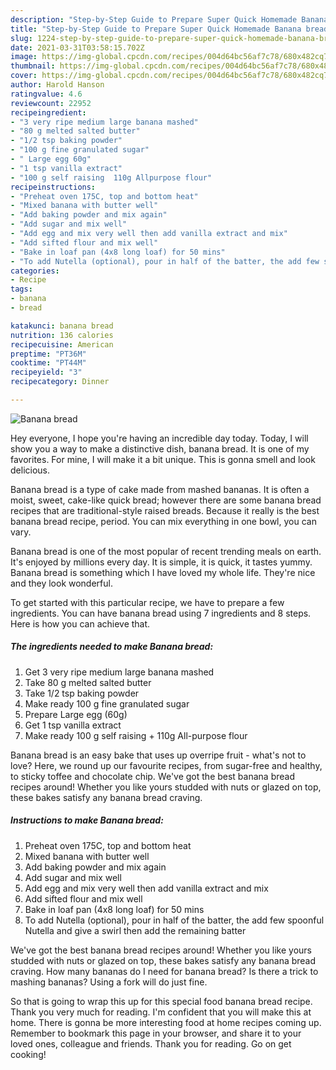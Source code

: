 ```yaml
---
description: "Step-by-Step Guide to Prepare Super Quick Homemade Banana bread"
title: "Step-by-Step Guide to Prepare Super Quick Homemade Banana bread"
slug: 1224-step-by-step-guide-to-prepare-super-quick-homemade-banana-bread
date: 2021-03-31T03:58:15.702Z
image: https://img-global.cpcdn.com/recipes/004d64bc56af7c78/680x482cq70/banana-bread-recipe-main-photo.jpg
thumbnail: https://img-global.cpcdn.com/recipes/004d64bc56af7c78/680x482cq70/banana-bread-recipe-main-photo.jpg
cover: https://img-global.cpcdn.com/recipes/004d64bc56af7c78/680x482cq70/banana-bread-recipe-main-photo.jpg
author: Harold Hanson
ratingvalue: 4.6
reviewcount: 22952
recipeingredient:
- "3 very ripe medium large banana mashed"
- "80 g melted salted butter"
- "1/2 tsp baking powder"
- "100 g fine granulated sugar"
- " Large egg 60g"
- "1 tsp vanilla extract"
- "100 g self raising  110g Allpurpose flour"
recipeinstructions:
- "Preheat oven 175C, top and bottom heat"
- "Mixed banana with butter well"
- "Add baking powder and mix again"
- "Add sugar and mix well"
- "Add egg and mix very well then add vanilla extract and mix"
- "Add sifted flour and mix well"
- "Bake in loaf pan (4x8 long loaf) for 50 mins"
- "To add Nutella (optional), pour in half of the batter, the add few spoonful Nutella and give a swirl then add the remaining batter"
categories:
- Recipe
tags:
- banana
- bread

katakunci: banana bread 
nutrition: 136 calories
recipecuisine: American
preptime: "PT36M"
cooktime: "PT44M"
recipeyield: "3"
recipecategory: Dinner

---
```



![Banana bread](https://img-global.cpcdn.com/recipes/004d64bc56af7c78/680x482cq70/banana-bread-recipe-main-photo.jpg)

Hey everyone, I hope you're having an incredible day today. Today, I will show you a way to make a distinctive dish, banana bread. It is one of my favorites. For mine, I will make it a bit unique. This is gonna smell and look delicious.

Banana bread is a type of cake made from mashed bananas. It is often a moist, sweet, cake-like quick bread; however there are some banana bread recipes that are traditional-style raised breads. Because it really is the best banana bread recipe, period. You can mix everything in one bowl, you can vary.

Banana bread is one of the most popular of recent trending meals on earth. It's enjoyed by millions every day. It is simple, it is quick, it tastes yummy. Banana bread is something which I have loved my whole life. They're nice and they look wonderful.


To get started with this particular recipe, we have to prepare a few ingredients. You can have banana bread using 7 ingredients and 8 steps. Here is how you can achieve that.

<!--inarticleads1-->

##### The ingredients needed to make Banana bread:

1. Get 3 very ripe medium large banana mashed
1. Take 80 g melted salted butter
1. Take 1/2 tsp baking powder
1. Make ready 100 g fine granulated sugar
1. Prepare  Large egg (60g)
1. Get 1 tsp vanilla extract
1. Make ready 100 g self raising + 110g All-purpose flour


Banana bread is an easy bake that uses up overripe fruit - what&#39;s not to love? Here, we round up our favourite recipes, from sugar-free and healthy, to sticky toffee and chocolate chip. We&#39;ve got the best banana bread recipes around! Whether you like yours studded with nuts or glazed on top, these bakes satisfy any banana bread craving. 

<!--inarticleads2-->

##### Instructions to make Banana bread:

1. Preheat oven 175C, top and bottom heat
1. Mixed banana with butter well
1. Add baking powder and mix again
1. Add sugar and mix well
1. Add egg and mix very well then add vanilla extract and mix
1. Add sifted flour and mix well
1. Bake in loaf pan (4x8 long loaf) for 50 mins
1. To add Nutella (optional), pour in half of the batter, the add few spoonful Nutella and give a swirl then add the remaining batter


We&#39;ve got the best banana bread recipes around! Whether you like yours studded with nuts or glazed on top, these bakes satisfy any banana bread craving. How many bananas do I need for banana bread? Is there a trick to mashing bananas? Using a fork will do just fine. 

So that is going to wrap this up for this special food banana bread recipe. Thank you very much for reading. I'm confident that you will make this at home. There is gonna be more interesting food at home recipes coming up. Remember to bookmark this page in your browser, and share it to your loved ones, colleague and friends. Thank you for reading. Go on get cooking!
